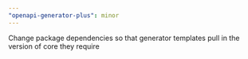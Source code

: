 ```yaml
---
"openapi-generator-plus": minor
---
```


Change package dependencies so that generator templates pull in the version of core they require
